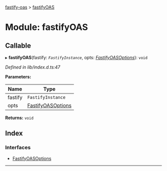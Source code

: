 [fastify-oas](../README.md) > [fastifyOAS](../modules/fastifyoas.md)

# Module: fastifyOAS

## Callable
▸ **fastifyOAS**(fastify: *`FastifyInstance`*, opts: *[FastifyOASOptions](../interfaces/fastifyoas.fastifyoasoptions.md)*): `void`

*Defined in lib/index.d.ts:47*

**Parameters:**

| Name | Type |
| ------ | ------ |
| fastify | `FastifyInstance` |
| opts | [FastifyOASOptions](../interfaces/fastifyoas.fastifyoasoptions.md) |

**Returns:** `void`

## Index

### Interfaces

* [FastifyOASOptions](../interfaces/fastifyoas.fastifyoasoptions.md)

---


